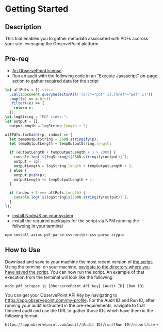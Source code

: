 # Getting Started

## Description

This tool enables you to gather metadata associated with PDFs accross your site leveraging the ObservePoint platform

## Pre-req

- [An ObservePoint license](https://www.observepoint.com/pricing/)
- Run an audit with the following code in an "Execute Javascript" on-page action to gather required data for the script

```js
let allPdfs = [].slice
  .call(document.querySelectorAll('[src*="pdf" i],[href*="pdf" i]'))
  .map((e) => e.href)
  .filter((e) => {
    return e;
  });
let logString = "PDF Links:";
let output = [],
  outputLength = logString.length + 2;

allPdfs.forEach((p, index) => {
  let tempOutputString = JSON.stringify(p);
  let tempOutputLength = tempOutputString.length;

  if (outputLength + tempOutputLength + 1 > 2000) {
    console.log(`${logString}${JSON.stringify(output)}`);
    output = [p];
    outputLength = logString.length + tempOutputLength + 2;
  } else {
    output.push(p);
    outputLength += tempOutputLength + 1;
  }

  if (index + 1 === allPdfs.length) {
    console.log(`${logString}${JSON.stringify(output)}`);
  }
});
```

- [Install NodeJS on your system](https://nodejs.org/en/learn/getting-started/how-to-install-nodejs)
- Install the required packages for the script via NPM running the follwoing in your terminal

```sh
npm install axios pdf-parse csv-writer csv-parse crypto
```

## How to Use

Download and save to your machine the most recent version of [the script](https://github.com/jarrodObservePoint/PDFScraper/blob/main/pdf_scraper.js).
Using the terminal on your machine, [navigate to the directory where you have saved the script](https://tutorials.codebar.io/command-line/introduction/tutorial.html#:~:text=The%20cd%20command%20allows%20you,command%20is%20cd%20your%2Ddirectory%20.&text=Now%20that%20we%20moved%20to,again%2C%20then%20cd%20into%20it.).
You can now run the script. An example of that execution from the terminal will look like the following:

```sh
node pdf_scraper.js [OberservePoint API Key] [Audit ID] [Run ID]
```

You can get your ObservePoint API Key by navigating to https://app.observepoint.com/my-profile.
For the Audit ID and Run ID, after running your audit instructed in the pre-requirements, navigate to that finished audit and use the URL to gather those IDs which have them in the following format:

```sh
https://app.observepoint.com/audit/[Audit ID]/run/[Run ID]/report/use-cases/overview
```
